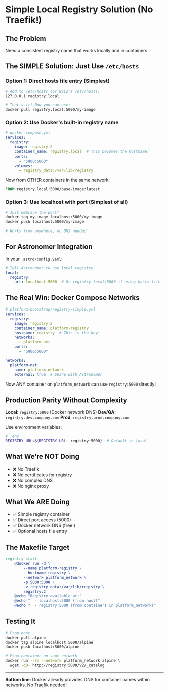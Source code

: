 # Simple Local Registry Solution (No Traefik!)

## The Problem
Need a consistent registry name that works locally and in containers.

## The SIMPLE Solution: Just Use `/etc/hosts`

### Option 1: Direct hosts file entry (Simplest)
```bash
# Add to /etc/hosts (or WSL2's /etc/hosts)
127.0.0.1 registry.local

# That's it! Now you can use:
docker pull registry.local:5000/my-image
```

### Option 2: Use Docker's built-in registry name
```yaml
# docker-compose.yml
services:
  registry:
    image: registry:2
    container_name: registry.local  # This becomes the hostname!
    ports:
      - "5000:5000"
    volumes:
      - registry_data:/var/lib/registry
```

Now from OTHER containers in the same network:
```dockerfile
FROM registry.local:5000/base-image:latest
```

### Option 3: Use localhost with port (Simplest of all)
```bash
# Just embrace the port!
docker tag my-image localhost:5000/my-image
docker push localhost:5000/my-image

# Works from anywhere, no DNS needed
```

## For Astronomer Integration

In your `.astro/config.yaml`:
```yaml
# Tell Astronomer to use local registry
local:
  registry:
    url: localhost:5000  # Or registry.local:5000 if using hosts file
```

## The Real Win: Docker Compose Networks

```yaml
# platform-bootstrap/registry-simple.yml
services:
  registry:
    image: registry:2
    container_name: platform-registry
    hostname: registry  # This is the key!
    networks:
      - platform-net
    ports:
      - "5000:5000"

networks:
  platform-net:
    name: platform_network
    external: true  # Share with Astronomer
```

Now ANY container on `platform_network` can use `registry:5000` directly!

## Production Parity Without Complexity

**Local**: `registry:5000` (Docker network DNS)
**Dev/QA**: `registry.dev.company.com`
**Prod**: `registry.prod.company.com`

Use environment variables:
```bash
# .env
REGISTRY_URL=${REGISTRY_URL:-registry:5000}  # Default to local
```

## What We're NOT Doing
- ❌ No Traefik
- ❌ No certificates for registry
- ❌ No complex DNS
- ❌ No nginx proxy

## What We ARE Doing
- ✅ Simple registry container
- ✅ Direct port access (5000)
- ✅ Docker network DNS (free!)
- ✅ Optional hosts file entry

## The Makefile Target
```makefile
registry-start:
	@docker run -d \
		--name platform-registry \
		--hostname registry \
		--network platform_network \
		-p 5000:5000 \
		-v registry_data:/var/lib/registry \
		registry:2
	@echo "Registry available at:"
	@echo "  - localhost:5000 (from host)"
	@echo "  - registry:5000 (from containers in platform_network)"
```

## Testing It
```bash
# From host
docker pull alpine
docker tag alpine localhost:5000/alpine
docker push localhost:5000/alpine

# From container on same network
docker run --rm --network platform_network alpine \
  wget -qO- http://registry:5000/v2/_catalog
```

---

**Bottom line**: Docker already provides DNS for container names within networks. No Traefik needed!
